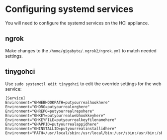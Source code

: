 # Configuring systemd services

You will need to configure the systemd services on the HCI appliance.

## ngrok

Make changes to the `/home/gigabyte/.ngrok2/ngrok.yml` to match needed settings.

## tinygohci

Use `sudo systemctl edit tinygohci` to edit the override settings for the web service:

```
[Service]
Environment="GHWEBHOOKPATH=putyourrealhookhere"
Environment="GHORG=putyourrealorghere"
Environment="GHREPO=putyourrealrepohere"
Environment="GHKEY=putyourrealwebhookkeyhere"
Environment="GHKEYFILE=putyourrealkeyfilenamehere"
Environment="GHAPPID=putyourrealappidhere"
Environment="GHINSTALLID=putyourrealinstallidhere"
Environment="PATH=/usr/local/sbin:/usr/local/bin:/usr/sbin:/usr/bin:/sbin:/bin:/usr/local/go/bin:/usr/local/tinygo/bin"
```
